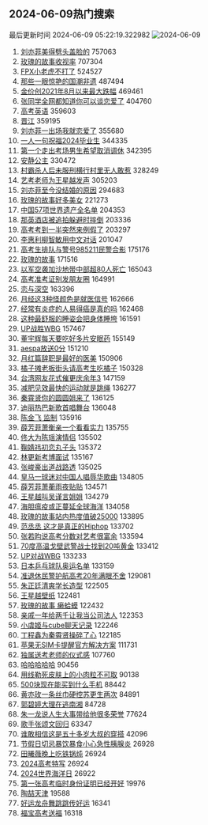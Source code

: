 ## 2024-06-09热门搜索 
最后更新时间 2024-06-09 05:22:19.322982 
![2024-06-09](https://imgs-storage.s3.us-east-005.backblazeb2.com/20240609/2024-06-09.png?versionId=4_z8fbbed132d73df8689c40f13_f106756ae18cc2f6a_d20240608_m212219_c005_v0501021_t0013_u01717881739265) 
1. [刘亦菲美得劈头盖脸的](https://s.weibo.com/weibo?q=%23%E5%88%98%E4%BA%A6%E8%8F%B2%E7%BE%8E%E5%BE%97%E5%8A%88%E5%A4%B4%E7%9B%96%E8%84%B8%E7%9A%84%23&t=31&band_rank=4&Refer=top) 757063
1. [玫瑰的故事收视率](https://s.weibo.com/weibo?q=%23%E7%8E%AB%E7%91%B0%E7%9A%84%E6%95%85%E4%BA%8B%E6%94%B6%E8%A7%86%E7%8E%87%23&t=31&band_rank=1&Refer=top) 707304
1. [FPX小老虎不打了](https://s.weibo.com/weibo?q=%23FPX%E5%B0%8F%E8%80%81%E8%99%8E%E4%B8%8D%E6%89%93%E4%BA%86%23&t=31&band_rank=2&Refer=top) 524527
1. [那些一眼惊艳的国潮非遗](https://s.weibo.com/weibo?q=%23%E9%82%A3%E4%BA%9B%E4%B8%80%E7%9C%BC%E6%83%8A%E8%89%B3%E7%9A%84%E5%9B%BD%E6%BD%AE%E9%9D%9E%E9%81%97%23&t=31&band_rank=3&Refer=top) 487494
1. [金价创2021年8月以来最大跌幅](https://s.weibo.com/weibo?q=%23%E9%87%91%E4%BB%B7%E5%88%9B2021%E5%B9%B48%E6%9C%88%E4%BB%A5%E6%9D%A5%E6%9C%80%E5%A4%A7%E8%B7%8C%E5%B9%85%23&t=31&band_rank=5&Refer=top) 469461
1. [张同学全网都知道你可以谈恋爱了](https://s.weibo.com/weibo?q=%23%E5%BC%A0%E5%90%8C%E5%AD%A6%E5%85%A8%E7%BD%91%E9%83%BD%E7%9F%A5%E9%81%93%E4%BD%A0%E5%8F%AF%E4%BB%A5%E8%B0%88%E6%81%8B%E7%88%B1%E4%BA%86%23&t=31&band_rank=6&Refer=top) 404760
1. [高考英语](https://s.weibo.com/weibo?q=%E9%AB%98%E8%80%83%E8%8B%B1%E8%AF%AD&t=31&band_rank=7&Refer=top) 359603
1. [晋江](https://s.weibo.com/weibo?q=%E6%99%8B%E6%B1%9F&t=31&band_rank=8&Refer=top) 359195
1. [刘亦菲一出场我就恋爱了](https://s.weibo.com/weibo?q=%23%E5%88%98%E4%BA%A6%E8%8F%B2%E4%B8%80%E5%87%BA%E5%9C%BA%E6%88%91%E5%B0%B1%E6%81%8B%E7%88%B1%E4%BA%86%23&t=31&band_rank=9&Refer=top) 355680
1. [一人一句祝福2024毕业生](https://s.weibo.com/weibo?q=%23%E4%B8%80%E4%BA%BA%E4%B8%80%E5%8F%A5%E7%A5%9D%E7%A6%8F2024%E6%AF%95%E4%B8%9A%E7%94%9F%23&t=31&band_rank=10&Refer=top) 344335
1. [第一个走出考场男生希望取消调休](https://s.weibo.com/weibo?q=%23%E7%AC%AC%E4%B8%80%E4%B8%AA%E8%B5%B0%E5%87%BA%E8%80%83%E5%9C%BA%E7%94%B7%E7%94%9F%E5%B8%8C%E6%9C%9B%E5%8F%96%E6%B6%88%E8%B0%83%E4%BC%91%23&t=31&band_rank=11&Refer=top) 342395
1. [安静公主](https://s.weibo.com/weibo?q=%E5%AE%89%E9%9D%99%E5%85%AC%E4%B8%BB&t=31&band_rank=12&Refer=top) 330472
1. [村霸杀人后未服刑横行村里无人敢惹](https://s.weibo.com/weibo?q=%23%E6%9D%91%E9%9C%B8%E6%9D%80%E4%BA%BA%E5%90%8E%E6%9C%AA%E6%9C%8D%E5%88%91%E6%A8%AA%E8%A1%8C%E6%9D%91%E9%87%8C%E6%97%A0%E4%BA%BA%E6%95%A2%E6%83%B9%23&t=31&band_rank=13&Refer=top) 328249
1. [艺考老师为王星越发声](https://s.weibo.com/weibo?q=%23%E8%89%BA%E8%80%83%E8%80%81%E5%B8%88%E4%B8%BA%E7%8E%8B%E6%98%9F%E8%B6%8A%E5%8F%91%E5%A3%B0%23&t=31&band_rank=24&Refer=top) 305203
1. [刘亦菲至今没结婚的原因](https://s.weibo.com/weibo?q=%23%E5%88%98%E4%BA%A6%E8%8F%B2%E8%87%B3%E4%BB%8A%E6%B2%A1%E7%BB%93%E5%A9%9A%E7%9A%84%E5%8E%9F%E5%9B%A0%23&t=31&band_rank=14&Refer=top) 294683
1. [玫瑰的故事好多美女](https://s.weibo.com/weibo?q=%E7%8E%AB%E7%91%B0%E7%9A%84%E6%95%85%E4%BA%8B%E5%A5%BD%E5%A4%9A%E7%BE%8E%E5%A5%B3&t=31&band_rank=15&Refer=top) 221273
1. [中国57项世界遗产全名单](https://s.weibo.com/weibo?q=%23%E4%B8%AD%E5%9B%BD57%E9%A1%B9%E4%B8%96%E7%95%8C%E9%81%97%E4%BA%A7%E5%85%A8%E5%90%8D%E5%8D%95%23&t=31&band_rank=3&Refer=top) 204353
1. [那英酒店被追拍躲避时摔倒](https://s.weibo.com/weibo?q=%23%E9%82%A3%E8%8B%B1%E9%85%92%E5%BA%97%E8%A2%AB%E8%BF%BD%E6%8B%8D%E8%BA%B2%E9%81%BF%E6%97%B6%E6%91%94%E5%80%92%23&t=31&band_rank=16&Refer=top) 203336
1. [高考考到一半突然来例假了](https://s.weibo.com/weibo?q=%23%E9%AB%98%E8%80%83%E8%80%83%E5%88%B0%E4%B8%80%E5%8D%8A%E7%AA%81%E7%84%B6%E6%9D%A5%E4%BE%8B%E5%81%87%E4%BA%86%23&t=31&band_rank=17&Refer=top) 203297
1. [李惠利柳智敏用中文对话](https://s.weibo.com/weibo?q=%23%E6%9D%8E%E6%83%A0%E5%88%A9%E6%9F%B3%E6%99%BA%E6%95%8F%E7%94%A8%E4%B8%AD%E6%96%87%E5%AF%B9%E8%AF%9D%23&t=31&band_rank=18&Refer=top) 201047
1. [高考生排队与警号985211民警合影](https://s.weibo.com/weibo?q=%23%E9%AB%98%E8%80%83%E7%94%9F%E6%8E%92%E9%98%9F%E4%B8%8E%E8%AD%A6%E5%8F%B7985211%E6%B0%91%E8%AD%A6%E5%90%88%E5%BD%B1%23&t=31&band_rank=19&Refer=top) 175176
1. [玫瑰的故事](https://s.weibo.com/weibo?q=%E7%8E%AB%E7%91%B0%E7%9A%84%E6%95%85%E4%BA%8B&t=31&band_rank=22&Refer=top) 171516
1. [以军空袭加沙地带中部超80人死亡](https://s.weibo.com/weibo?q=%23%E4%BB%A5%E5%86%9B%E7%A9%BA%E8%A2%AD%E5%8A%A0%E6%B2%99%E5%9C%B0%E5%B8%A6%E4%B8%AD%E9%83%A8%E8%B6%8580%E4%BA%BA%E6%AD%BB%E4%BA%A1%23&t=31&band_rank=20&Refer=top) 165043
1. [高考准考证别发朋友圈](https://s.weibo.com/weibo?q=%23%E9%AB%98%E8%80%83%E5%87%86%E8%80%83%E8%AF%81%E5%88%AB%E5%8F%91%E6%9C%8B%E5%8F%8B%E5%9C%88%23&t=31&band_rank=19&Refer=top) 164991
1. [恋与深空](https://s.weibo.com/weibo?q=%E6%81%8B%E4%B8%8E%E6%B7%B1%E7%A9%BA&t=31&band_rank=42&Refer=top) 163396
1. [月经这3种怪颜色是就医信号](https://s.weibo.com/weibo?q=%23%E6%9C%88%E7%BB%8F%E8%BF%993%E7%A7%8D%E6%80%AA%E9%A2%9C%E8%89%B2%E6%98%AF%E5%B0%B1%E5%8C%BB%E4%BF%A1%E5%8F%B7%23&t=31&band_rank=21&Refer=top) 162666
1. [经常有炎症的人易得癌是真的吗](https://s.weibo.com/weibo?q=%23%E7%BB%8F%E5%B8%B8%E6%9C%89%E7%82%8E%E7%97%87%E7%9A%84%E4%BA%BA%E6%98%93%E5%BE%97%E7%99%8C%E6%98%AF%E7%9C%9F%E7%9A%84%E5%90%97%23&t=31&band_rank=23&Refer=top) 162468
1. [这种最舒服的睡姿会把身体睡垮](https://s.weibo.com/weibo?q=%23%E8%BF%99%E7%A7%8D%E6%9C%80%E8%88%92%E6%9C%8D%E7%9A%84%E7%9D%A1%E5%A7%BF%E4%BC%9A%E6%8A%8A%E8%BA%AB%E4%BD%93%E7%9D%A1%E5%9E%AE%23&t=31&band_rank=26&Refer=top) 161591
1. [UP战胜WBG](https://s.weibo.com/weibo?q=%23UP%E6%88%98%E8%83%9CWBG%23&t=31&band_rank=39&Refer=top) 157467
1. [董宇辉每天要吃好多片安眠药](https://s.weibo.com/weibo?q=%23%E8%91%A3%E5%AE%87%E8%BE%89%E6%AF%8F%E5%A4%A9%E8%A6%81%E5%90%83%E5%A5%BD%E5%A4%9A%E7%89%87%E5%AE%89%E7%9C%A0%E8%8D%AF%23&t=31&band_rank=25&Refer=top) 155149
1. [aespa放送0分](https://s.weibo.com/weibo?q=aespa%E6%94%BE%E9%80%810%E5%88%86&t=31&band_rank=27&Refer=top) 151210
1. [月红篇辞职是最好的医美](https://s.weibo.com/weibo?q=%23%E6%9C%88%E7%BA%A2%E7%AF%87%E8%BE%9E%E8%81%8C%E6%98%AF%E6%9C%80%E5%A5%BD%E7%9A%84%E5%8C%BB%E7%BE%8E%23&t=31&band_rank=28&Refer=top) 150906
1. [橘子摊老板街头请高考生吃橘子](https://s.weibo.com/weibo?q=%23%E6%A9%98%E5%AD%90%E6%91%8A%E8%80%81%E6%9D%BF%E8%A1%97%E5%A4%B4%E8%AF%B7%E9%AB%98%E8%80%83%E7%94%9F%E5%90%83%E6%A9%98%E5%AD%90%23&t=31&band_rank=10&Refer=top) 150328
1. [台湾网友花式催更庆余年3](https://s.weibo.com/weibo?q=%23%E5%8F%B0%E6%B9%BE%E7%BD%91%E5%8F%8B%E8%8A%B1%E5%BC%8F%E5%82%AC%E6%9B%B4%E5%BA%86%E4%BD%99%E5%B9%B43%23&t=31&band_rank=29&Refer=top) 147159
1. [减肥见效最快的运动就是跳绳](https://s.weibo.com/weibo?q=%23%E5%87%8F%E8%82%A5%E8%A7%81%E6%95%88%E6%9C%80%E5%BF%AB%E7%9A%84%E8%BF%90%E5%8A%A8%E5%B0%B1%E6%98%AF%E8%B7%B3%E7%BB%B3%23&t=31&band_rank=30&Refer=top) 136277
1. [秦霄贤你的圆圆姐来了](https://s.weibo.com/weibo?q=%23%E7%A7%A6%E9%9C%84%E8%B4%A4%E4%BD%A0%E7%9A%84%E5%9C%86%E5%9C%86%E5%A7%90%E6%9D%A5%E4%BA%86%23&t=31&band_rank=31&Refer=top) 136125
1. [迪丽热巴新歌首唱舞台](https://s.weibo.com/weibo?q=%23%E8%BF%AA%E4%B8%BD%E7%83%AD%E5%B7%B4%E6%96%B0%E6%AD%8C%E9%A6%96%E5%94%B1%E8%88%9E%E5%8F%B0%23&t=31&band_rank=32&Refer=top) 136048
1. [陈金飞 监制](https://s.weibo.com/weibo?q=%E9%99%88%E9%87%91%E9%A3%9E%20%E7%9B%91%E5%88%B6&t=31&band_rank=33&Refer=top) 135916
1. [薛芳菲萧衡亲一个看看实力](https://s.weibo.com/weibo?q=%23%E8%96%9B%E8%8A%B3%E8%8F%B2%E8%90%A7%E8%A1%A1%E4%BA%B2%E4%B8%80%E4%B8%AA%E7%9C%8B%E7%9C%8B%E5%AE%9E%E5%8A%9B%23&t=31&band_rank=34&Refer=top) 135755
1. [佟大为陈瑶演情侣](https://s.weibo.com/weibo?q=%23%E4%BD%9F%E5%A4%A7%E4%B8%BA%E9%99%88%E7%91%B6%E6%BC%94%E6%83%85%E4%BE%A3%23&t=31&band_rank=35&Refer=top) 135502
1. [鞠婧祎初恋丸子头](https://s.weibo.com/weibo?q=%23%E9%9E%A0%E5%A9%A7%E7%A5%8E%E5%88%9D%E6%81%8B%E4%B8%B8%E5%AD%90%E5%A4%B4%23&t=31&band_rank=36&Refer=top) 135372
1. [林更新考博面试](https://s.weibo.com/weibo?q=%23%E6%9E%97%E6%9B%B4%E6%96%B0%E8%80%83%E5%8D%9A%E9%9D%A2%E8%AF%95%23&t=31&band_rank=37&Refer=top) 135167
1. [张峻豪出道战路透](https://s.weibo.com/weibo?q=%23%E5%BC%A0%E5%B3%BB%E8%B1%AA%E5%87%BA%E9%81%93%E6%88%98%E8%B7%AF%E9%80%8F%23&t=31&band_rank=38&Refer=top) 135025
1. [皇马一球迷对中国人唱辱华歌曲](https://s.weibo.com/weibo?q=%23%E7%9A%87%E9%A9%AC%E4%B8%80%E7%90%83%E8%BF%B7%E5%AF%B9%E4%B8%AD%E5%9B%BD%E4%BA%BA%E5%94%B1%E8%BE%B1%E5%8D%8E%E6%AD%8C%E6%9B%B2%23&t=31&band_rank=40&Refer=top) 134805
1. [薛芳菲萧蘅雨夜贴贴](https://s.weibo.com/weibo?q=%23%E8%96%9B%E8%8A%B3%E8%8F%B2%E8%90%A7%E8%98%85%E9%9B%A8%E5%A4%9C%E8%B4%B4%E8%B4%B4%23&t=31&band_rank=41&Refer=top) 134571
1. [王星越叫吴谨言姐姐](https://s.weibo.com/weibo?q=%23%E7%8E%8B%E6%98%9F%E8%B6%8A%E5%8F%AB%E5%90%B4%E8%B0%A8%E8%A8%80%E5%A7%90%E5%A7%90%23&t=31&band_rank=43&Refer=top) 134279
1. [海胆瘟疫或正蔓延全球海洋](https://s.weibo.com/weibo?q=%23%E6%B5%B7%E8%83%86%E7%98%9F%E7%96%AB%E6%88%96%E6%AD%A3%E8%94%93%E5%BB%B6%E5%85%A8%E7%90%83%E6%B5%B7%E6%B4%8B%23&t=31&band_rank=44&Refer=top) 134058
1. [玫瑰的故事站内热度值破25000](https://s.weibo.com/weibo?q=%23%E7%8E%AB%E7%91%B0%E7%9A%84%E6%95%85%E4%BA%8B%E7%AB%99%E5%86%85%E7%83%AD%E5%BA%A6%E5%80%BC%E7%A0%B425000%23&t=31&band_rank=45&Refer=top) 133895
1. [范丞丞 这才是真正的Hiphop](https://s.weibo.com/weibo?q=%E8%8C%83%E4%B8%9E%E4%B8%9E%20%E8%BF%99%E6%89%8D%E6%98%AF%E7%9C%9F%E6%AD%A3%E7%9A%84Hiphop&t=31&band_rank=46&Refer=top) 133702
1. [张若昀说高考分数对艺考很富余](https://s.weibo.com/weibo?q=%23%E5%BC%A0%E8%8B%A5%E6%98%80%E8%AF%B4%E9%AB%98%E8%80%83%E5%88%86%E6%95%B0%E5%AF%B9%E8%89%BA%E8%80%83%E5%BE%88%E5%AF%8C%E4%BD%99%23&t=31&band_rank=47&Refer=top) 133594
1. [70度高温戈壁武警战士找到20吨黄金](https://s.weibo.com/weibo?q=%2370%E5%BA%A6%E9%AB%98%E6%B8%A9%E6%88%88%E5%A3%81%E6%AD%A6%E8%AD%A6%E6%88%98%E5%A3%AB%E6%89%BE%E5%88%B020%E5%90%A8%E9%BB%84%E9%87%91%23&t=31&band_rank=48&Refer=top) 133412
1. [UP对战WBG](https://s.weibo.com/weibo?q=%23UP%E5%AF%B9%E6%88%98WBG%23&t=31&band_rank=49&Refer=top) 133233
1. [日本乒乓球队奥运名单](https://s.weibo.com/weibo?q=%23%E6%97%A5%E6%9C%AC%E4%B9%92%E4%B9%93%E7%90%83%E9%98%9F%E5%A5%A5%E8%BF%90%E5%90%8D%E5%8D%95%23&t=31&band_rank=50&Refer=top) 133159
1. [准退休民警护航高考20年满眼不舍](https://s.weibo.com/weibo?q=%23%E5%87%86%E9%80%80%E4%BC%91%E6%B0%91%E8%AD%A6%E6%8A%A4%E8%88%AA%E9%AB%98%E8%80%8320%E5%B9%B4%E6%BB%A1%E7%9C%BC%E4%B8%8D%E8%88%8D%23&t=31&band_rank=31&Refer=top) 129081
1. [朱正廷清爽学长造型](https://s.weibo.com/weibo?q=%23%E6%9C%B1%E6%AD%A3%E5%BB%B7%E6%B8%85%E7%88%BD%E5%AD%A6%E9%95%BF%E9%80%A0%E5%9E%8B%23&t=31&band_rank=32&Refer=top) 122505
1. [王星越壁纸](https://s.weibo.com/weibo?q=%E7%8E%8B%E6%98%9F%E8%B6%8A%E5%A3%81%E7%BA%B8&t=31&band_rank=49&Refer=top) 122481
1. [玫瑰的故事 癞蛤蟆](https://s.weibo.com/weibo?q=%E7%8E%AB%E7%91%B0%E7%9A%84%E6%95%85%E4%BA%8B%20%E7%99%9E%E8%9B%A4%E8%9F%86&t=31&band_rank=37&Refer=top) 122432
1. [亲戚一年给两千让我当公司法人](https://s.weibo.com/weibo?q=%23%E4%BA%B2%E6%88%9A%E4%B8%80%E5%B9%B4%E7%BB%99%E4%B8%A4%E5%8D%83%E8%AE%A9%E6%88%91%E5%BD%93%E5%85%AC%E5%8F%B8%E6%B3%95%E4%BA%BA%23&t=31&band_rank=40&Refer=top) 122353
1. [小虞姬与cube聊天记录](https://s.weibo.com/weibo?q=%23%E5%B0%8F%E8%99%9E%E5%A7%AC%E4%B8%8Ecube%E8%81%8A%E5%A4%A9%E8%AE%B0%E5%BD%95%23&t=31&band_rank=47&Refer=top) 122246
1. [丁程鑫为秦霄贤操碎了心](https://s.weibo.com/weibo?q=%23%E4%B8%81%E7%A8%8B%E9%91%AB%E4%B8%BA%E7%A7%A6%E9%9C%84%E8%B4%A4%E6%93%8D%E7%A2%8E%E4%BA%86%E5%BF%83%23&t=31&band_rank=42&Refer=top) 122185
1. [苹果无SIM卡提醒官方解决方案](https://s.weibo.com/weibo?q=%23%E8%8B%B9%E6%9E%9C%E6%97%A0SIM%E5%8D%A1%E6%8F%90%E9%86%92%E5%AE%98%E6%96%B9%E8%A7%A3%E5%86%B3%E6%96%B9%E6%A1%88%23&t=31&band_rank=43&Refer=top) 111731
1. [独属送考老师的仪式感](https://s.weibo.com/weibo?q=%23%E7%8B%AC%E5%B1%9E%E9%80%81%E8%80%83%E8%80%81%E5%B8%88%E7%9A%84%E4%BB%AA%E5%BC%8F%E6%84%9F%23&t=31&band_rank=15&Refer=top) 107760
1. [哈哈哈哈哈](https://s.weibo.com/weibo?q=%E5%93%88%E5%93%88%E5%93%88%E5%93%88%E5%93%88&t=31&band_rank=33&Refer=top) 90456
1. [用线勒死皮肤上的小肉粒不可取](https://s.weibo.com/weibo?q=%23%E7%94%A8%E7%BA%BF%E5%8B%92%E6%AD%BB%E7%9A%AE%E8%82%A4%E4%B8%8A%E7%9A%84%E5%B0%8F%E8%82%89%E7%B2%92%E4%B8%8D%E5%8F%AF%E5%8F%96%23&t=31&band_rank=48&Refer=top) 90138
1. [500块现在能买到什么手机](https://s.weibo.com/weibo?q=%23500%E5%9D%97%E7%8E%B0%E5%9C%A8%E8%83%BD%E4%B9%B0%E5%88%B0%E4%BB%80%E4%B9%88%E6%89%8B%E6%9C%BA%23&t=31&band_rank=48&Refer=top) 88442
1. [黄亦玫一条丝巾硬控苏更生两次](https://s.weibo.com/weibo?q=%23%E9%BB%84%E4%BA%A6%E7%8E%AB%E4%B8%80%E6%9D%A1%E4%B8%9D%E5%B7%BE%E7%A1%AC%E6%8E%A7%E8%8B%8F%E6%9B%B4%E7%94%9F%E4%B8%A4%E6%AC%A1%23&t=31&band_rank=39&Refer=top) 84891
1. [郭碧婷大理在逃南湘](https://s.weibo.com/weibo?q=%23%E9%83%AD%E7%A2%A7%E5%A9%B7%E5%A4%A7%E7%90%86%E5%9C%A8%E9%80%83%E5%8D%97%E6%B9%98%23&t=31&band_rank=48&Refer=top) 84728
1. [朱一龙说人生大事带给他很多荣誉](https://s.weibo.com/weibo?q=%23%E6%9C%B1%E4%B8%80%E9%BE%99%E8%AF%B4%E4%BA%BA%E7%94%9F%E5%A4%A7%E4%BA%8B%E5%B8%A6%E7%BB%99%E4%BB%96%E5%BE%88%E5%A4%9A%E8%8D%A3%E8%AA%89%23&t=31&band_rank=50&Refer=top) 77624
1. [歌手张颂文回归](https://s.weibo.com/weibo?q=%23%E6%AD%8C%E6%89%8B%E5%BC%A0%E9%A2%82%E6%96%87%E5%9B%9E%E5%BD%92%23&t=31&band_rank=50&Refer=top) 63347
1. [谁敢相信这是五十多岁大叔的穿搭](https://s.weibo.com/weibo?q=%23%E8%B0%81%E6%95%A2%E7%9B%B8%E4%BF%A1%E8%BF%99%E6%98%AF%E4%BA%94%E5%8D%81%E5%A4%9A%E5%B2%81%E5%A4%A7%E5%8F%94%E7%9A%84%E7%A9%BF%E6%90%AD%23&t=31&band_rank=44&Refer=top) 42096
1. [节假日切忌暴饮暴食小心急性胰腺炎](https://s.weibo.com/weibo?q=%23%E8%8A%82%E5%81%87%E6%97%A5%E5%88%87%E5%BF%8C%E6%9A%B4%E9%A5%AE%E6%9A%B4%E9%A3%9F%E5%B0%8F%E5%BF%83%E6%80%A5%E6%80%A7%E8%83%B0%E8%85%BA%E7%82%8E%23&t=31&band_rank=43&Refer=top) 26928
1. [田曦薇晚上吃铁锅炖](https://s.weibo.com/weibo?q=%23%E7%94%B0%E6%9B%A6%E8%96%87%E6%99%9A%E4%B8%8A%E5%90%83%E9%93%81%E9%94%85%E7%82%96%23&t=31&band_rank=46&Refer=top) 26924
1. [2024高考特写](https://s.weibo.com/weibo?q=%232024%E9%AB%98%E8%80%83%E7%89%B9%E5%86%99%23&t=31&band_rank=49&Refer=top) 26924
1. [2024世界海洋日](https://s.weibo.com/weibo?q=%232024%E4%B8%96%E7%95%8C%E6%B5%B7%E6%B4%8B%E6%97%A5%23&t=31&band_rank=49&Refer=top) 26922
1. [第一张高考临时身份证明已经开好](https://s.weibo.com/weibo?q=%23%E7%AC%AC%E4%B8%80%E5%BC%A0%E9%AB%98%E8%80%83%E4%B8%B4%E6%97%B6%E8%BA%AB%E4%BB%BD%E8%AF%81%E6%98%8E%E5%B7%B2%E7%BB%8F%E5%BC%80%E5%A5%BD%23&t=31&band_rank=50&Refer=top) 19976
1. [陶喆天津](https://s.weibo.com/weibo?q=%E9%99%B6%E5%96%86%E5%A4%A9%E6%B4%A5&t=31&band_rank=49&Refer=top) 19588
1. [好运龙舟舞跳跳传好运](https://s.weibo.com/weibo?q=%23%E5%A5%BD%E8%BF%90%E9%BE%99%E8%88%9F%E8%88%9E%E8%B7%B3%E8%B7%B3%E4%BC%A0%E5%A5%BD%E8%BF%90%23&t=31&band_rank=49&Refer=top) 16341
1. [福宝高考送福](https://s.weibo.com/weibo?q=%23%E7%A6%8F%E5%AE%9D%E9%AB%98%E8%80%83%E9%80%81%E7%A6%8F%23&t=31&band_rank=50&Refer=top) 16318
